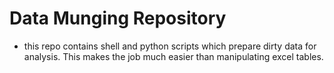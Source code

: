 # Data Munging Repository
 - this repo contains shell and python scripts which prepare dirty data for analysis. This makes the job much easier than manipulating excel tables.
